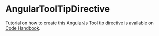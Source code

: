 # AngularToolTipDirective

Tutorial on how to create this AngularJs Tool tip directive is available on [Code Handbook](http://codehandbook.org/how-to-create-a-angularjs-tooltip-directive/).
